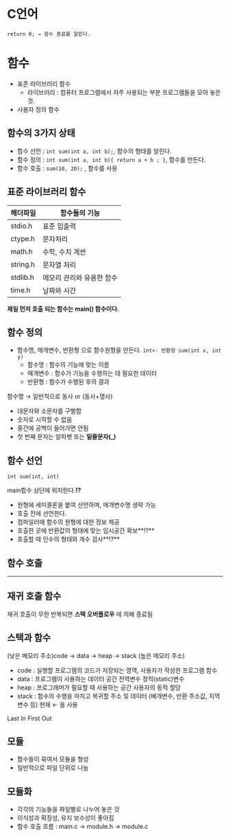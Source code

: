 # C언어

`return 0; → 함수 종료를 알린다.`

# 함수

- 표준 라이브러리 함수
    - 라이브러리 : 컴퓨터 프로그램에서 자주 사용되는 부분 프로그램들을 모아 놓은 것.
- 사용자 정의 함수

## 함수의 3가지 상태

- 함수 선언 : `int sum(int a, int b);`, 함수의 형태를 알린다.
- 함수 정의 : `int sum(int a, int b){ return a + b ; }`, 함수를 만든다.
- 함수 호출 : `sum(10, 20);` , 함수를 사용

## 표준 라이브러리 함수

| 헤더파일 | 함수들의 기능 |
| --- | --- |
| stdio.h | 표준 입출력 |
| ctype.h | 문자처리 |
| math.h | 수학, 수치 계싼 |
| string.h | 문자열 처리 |
| stdlib.h | 메모리 관리와 유용한 함수 |
| time.h | 날짜와 시간 |

**제일 먼저 호출 되는 함수는 main() 함수이다.**

## 함수 정의

- 함수명, 매개변수, 반환형 으로 함수원형을 만든다. `int<- 반환형 sum(int x, int y)`
    - 함수명 : 함수의 기능에 맞는 이름
    - 매개변수 : 함수가 기능을 수행하는 데 필요한 데이터
    - 반환형 : 함수가 수행된 후의 결과

함수명 → 일반적으로 동사 or (동사+명사)

- 대문자와 소문자를 구별함
- 숫자로 시작할 수 없음
- 중간에 공백이 들어가면 안됨
- 첫 번째 문자는 알파벳 또는 **밑줄문자(_)**

## 함수 선언

`int sum(int, int)`

main함수 상단에 위치한다.**⁉️**

- 원형에 세미콜론을 붙여 선언하며, 매개변수명 생략 가능
- 호출 전에 선언한다.
- 컴파일러에 함수의 원형에 대한 정보 제공
- 호출한 곳에 반환값의 형태에 맞는 임시공간 확보**⁉️**
- 호출할 때 인수의 형태와 개수 검사**⁉️**

## 함수 호출

---

## 재귀 호출 함수

재귀 호출이 무한 반복되면 **스택 오버플로우** 에 의해 종료됨

## 스택과 함수

(낮은 메모리 주소)code → data → heap → stack (높은 메모리 주소)

- code : 실행할 프로그램의 코드가 저장되는 영역, 사용자가 작성한 프로그램 함수
- data : 프로그램이 사용하는 데이터 공간 전역변수 정적(static)변수
- heap : 프로그래머가 필요할 때 사용하는 공간 사용자의 동적 할당
- stack : 함수의 수행을 마치고 복귀할 주소 및 데이터 (배개변수, 반환 주소값, 지역변수 등) 현재 ← 을 사용

Last In First Out 

## 모듈

- 함수들이 묶여서 모듈을 형성
- 일반적으로 파일 단위로 나눔

## 모듈화

- 각각의 기능들을 파일별로 나누어 놓은 것
- 이식성과 확장성, 유지 보수성이 좋아짐
- 함수 호출 흐름 : main.c → module.h → module.c
